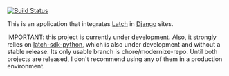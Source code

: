 
[![Build Status](https://github.com/phoenixsite/django-latch2/workflows/CI/badge.svg)](https://github.com/phoenixsite/django-latch2/actions?query=workflow%3ACI)

This is an application that integrates [Latch](https://latch.tu.com/en)
in [Django](https://www.djangoproject.com/) sites.

IMPORTANT: this project is currently under development. Also, it strongly
relies on [latch-sdk-python](https://github.com/Telefonica/latch-sdk-python), which is also under development and without
a stable release. Its only usable branch is chore/modernize-repo. Until
both projects are released, I don't recommend using any of them in a
production environment.
